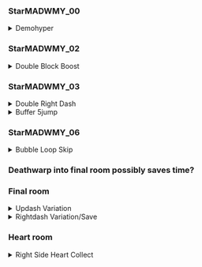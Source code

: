 ### StarMADWMY_00
<details>
<summary>Demohyper</summary>

A demohyper allows you to climb up the wall a shorter distance than you need for a wavedash \
![gif](https://github.com/kaizobuzz/gal-lery-collab-strat-doc/blob/main/levels/terminal/images/gallery_collab_terminal_starMADWMY_00_demohyper.webp)
</details>

### StarMADWMY_02
<details>
<summary>Double Block Boost</summary>

Save a dash by moving left as you fall down to the kevin, then upright into the crystal to enter the 
next room with a large amount of speed \ 
![gif](https://github.com/kaizobuzz/gal-lery-collab-strat-doc/blob/main/levels/terminal/images/gallery_collab_terminal_starMADWMY_01_double_block_boost.webp)
</details>

### StarMADWMY_03
<details>
<summary>Double Right Dash</summary>

You can skip the first couple movements of this room with two well-timed right dashes \
![gif](https://github.com/kaizobuzz/gal-lery-collab-strat-doc/blob/main/levels/terminal/images/gallery_collab_terminal_starMADWMY_03_double_right_dash.webp)
</details>
<details>
<summary>Buffer 5jump</summary>

Max height cornerjump while holding right sets up the 5jump to be a buffer
![gif](https://github.com/kaizobuzz/gal-lery-collab-strat-doc/blob/main/levels/terminal/images/gallery_collab_terminal_starMADWMY_03_buffer_5jump.webp)
</details>

### StarMADWMY_06
<details>
<summary>Bubble Loop Skip</summary>

This strat skips the second loop around in the dream bubble at the end of the room. \
First, start by updashing at this spring.  By not extending the wavedash on the previous platform, this input can be made into a buffer. \
![gif](https://github.com/kaizobuzz/gal-lery-collab-strat-doc/blob/main/levels/terminal/images/gallery_collab_terminal_starMADWMY_06_buffer_updash_on_spring.webp)

Then, choose one of two ways to get into the bubble.  The cornerjump is about 1 second faster but much more difficult. \
Reverse Wavedash: \
![gif](https://github.com/kaizobuzz/gal-lery-collab-strat-doc/blob/main/levels/terminal/images/gallery_collab_terminal_starMADWMY_06_bubble_skip_reverse_wavedash.webp)
Cornerjump: \
![gif](https://github.com/kaizobuzz/gal-lery-collab-strat-doc/blob/main/levels/terminal/images/gallery_collab_terminal_starMADWMY_06_bubble_skip_cornerjump.webp)
</details>

### Deathwarp into final room possibly saves time?

### Final room

<details>
<summary>Updash Variation</summary>

Try to throw theo as high as possible to hit the wall when at the top. \
![gif](https://github.com/kaizobuzz/gal-lery-collab-strat-doc/blob/main/levels/terminal/images/terminalfinalroomupdash.webp)
</details>

<details>
<summary>Rightdash Variation/Save</summary>
</details>

### Heart room

<details> 
<summary>Right Side Heart Collect</summary>

Theovator and buffer the regrab on the right side and you are very unlikely to die. \
![gif](https://github.com/kaizobuzz/gal-lery-collab-strat-doc/blob/main/levels/terminal/images/terminalheartroomstrat.webp)
</details>
